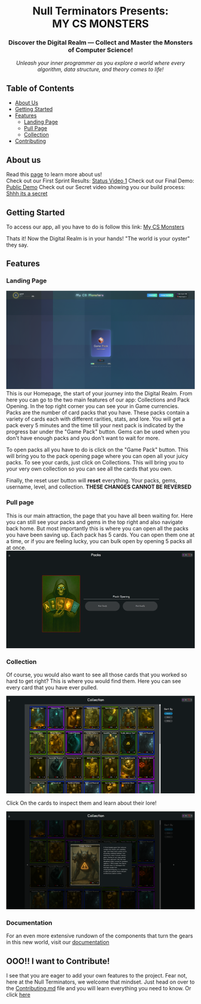 <h1 align="center">
    Null Terminators Presents:
    <br>
    MY CS MONSTERS
</h1>

<article align="center">

### **Discover the Digital Realm** — **Collect and Master the Monsters of Computer Science!**
*Unleash your inner programmer as you explore a world where every algorithm, data structure, and theory comes to life!*
</article>

## Table of Contents
- [About Us](#about-us)
- [Getting Started](#getting-started)
- [Features](#features)
    - [Landing Page](#landing-page)
    - [Pull Page](#pull-page)
    - [Collection](#collection)
- [Contributing](#ooo-i-want-to-contribute)

## About us 
Read this [page](https://github.com/cse110-sp25-group6/cse110-sp25-group6/blob/main/admin/team.md) to learn more about us! 
<br>
Check out our First Sprint Results: [Status Video 1](https://youtu.be/zg7NDSaTIAg)
Check out our Final Demo: [Public Demo](https://www.youtube.com/watch?v=fMJmjyS2SRg)
Check out our Secret video showing you our build process: [Shhh its a secret](https://youtu.be/7mML0E1OdGQ)

## Getting Started
To access our app, all you have to do is follow this link: [My CS Monsters](https://cse110-sp25-group6.github.io/cse110-sp25-group6/homepage/index.html)

Thats it! Now the Digital Realm is in your hands! "The world is your oyster" they say.

## Features
### Landing Page
![homepage](/admin/assets/homepage.png)
This is our Homepage, the start of your journey into the Digital Realm. From here you can go to the two main features of our app: Collections and Pack Opening. In the top right corner you can see your in Game currencies. Packs are the number of card packs that you have. These packs contain a variety of cards each with different rarities, stats, and lore. You will get a pack every 5 minutes and the time till your next pack is indicated by the progress bar under the "Game Pack" button. Gems can be used when you don't have enough packs and you don't want to wait for more. 

To open packs all you have to do is click on the "Game Pack" button. This will bring you to the pack opening page where you can open all your juicy packs. To see your cards, just click on Collections. This will bring you to your very own collection so you can see all the cards that you own.

Finally, the reset user button will **reset** everything. Your packs, gems, username, level, and collection. **THESE CHANGES CANNOT BE REVERSED**

### Pull page
This is our main attraction, the page that you have all been waiting for. Here you can still see your packs and gems in the top right and also navigate back home. But most importantly this is where you can open all the packs you have been saving up. Each pack has 5 cards. You can open them one at a time, or if you are feeling lucky, you can bulk open by opening 5 packs all at once. 
![Pull Page](/admin/assets/pullpage.png)

### Collection
Of course, you would also want to see all those cards that you worked so hard to get right? This is where you would find them. Here you can see every card that you have ever pulled. 

![Collections](/admin/assets/collection.png)

Click On the cards to inspect them and learn about their lore!

![Inspect](/admin/assets/inspect.png)

### Documentation
For an even more extensive rundown of the components that turn the gears in this new world, visit our [documentation](https://cse110-sp25-group6.github.io/cse110-sp25-group6/docs/)

## OOO!! I want to Contribute!
I see that you are eager to add your own features to the project. Fear not, here at the Null Terminators, we welcome that mindset. Just head on over to the [Contributing.md](/CONTRIBUTING.md) file and you will learn everything you need to know. Or click [here](/CONTRIBUTING.md)
